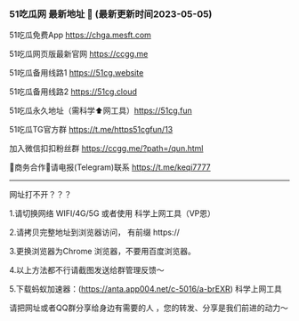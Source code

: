 ### 51吃瓜网 最新地址 👋 (最新更新时间2023-05-05)

51吃瓜免费App  https://chga.mesft.com

51吃瓜网页版最新官网 https://ccgg.me

51吃瓜备用线路1 https://51cg.website

51吃瓜备用线路2 https://51cg.cloud

51吃瓜永久地址（需科学⬆️网工具）https://51cg.fun

51吃瓜TG官方群 https://t.me/https51cgfun/13

加入微信扣扣粉丝群 https://ccgg.me/?path=/qun.html

🤝商务合作🤝请电报(Telegram)联系 https://t.me/keqi7777

----------------------------

网址打不开？？？

1.请切换网络 WIFI/4G/5G 或者使用 科学上网工具（VP恩）

2.请拷贝完整地址到浏览器访问， 有前缀 https:// 

3.更换浏览器为Chrome 浏览器，不要用百度浏览器。

4.以上方法都不行请截图发送给群管理反馈～

5.下载蚂蚁加速器：(https://anta.app004.net/c-5016/a-brEXR)  科学上网工具


请把网址或者QQ群分享给身边有需要的人 ，您的转发、分享是我们前进的动力～


<!--
**51chigua/51chigua** is a ✨ _special_ ✨ repository because its `README.md` (this file) appears on your GitHub profile.

Here are some ideas to get you started:

- 🔭 I’m currently working on ...
- 🌱 I’m currently learning ...
- 👯 I’m looking to collaborate on ...
- 🤔 I’m looking for help with ...
- 💬 Ask me about ...
- 📫 How to reach me: ...
- 😄 Pronouns: ...
- ⚡ Fun fact: ...
-->
